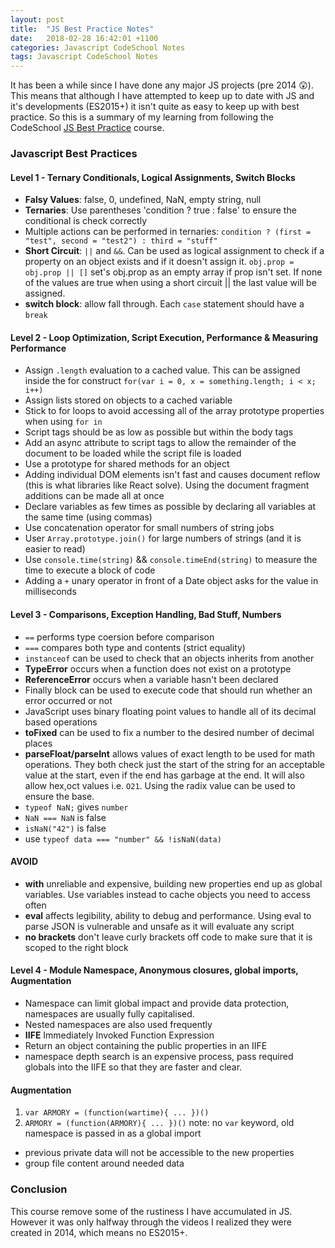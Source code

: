 ```yaml
---
layout: post
title:  "JS Best Practice Notes"
date:   2018-02-28 16:42:01 +1100
categories: Javascript CodeSchool Notes
tags: Javascript CodeSchool Notes
---
```


It has been a while since I have done any major JS projects (pre 2014 😲). This means that although I have attempted to keep up to date with JS and it's developments (ES2015+) it isn't quite as easy to keep up with best practice. So this is a summary of my learning from following the CodeSchool [JS Best Practice](http://campus.codeschool.com/courses/javascript-best-practices/l) course.

### Javascript Best Practices

#### Level 1 - Ternary Conditionals, Logical Assignments, Switch Blocks
- **Falsy Values**: false, 0, undefined, NaN, empty string, null
- **Ternaries**: Use parentheses 'condition ? true : false' to ensure the conditional is check correctly
- Multiple actions can be performed in ternaries:
`condition ? (first = "test", second = "test2") : third = "stuff"`
- **Short Circuit**: `||` and `&&`. Can be used as logical assignment to check if a property on an object exists and if it doesn't assign it. `obj.prop = obj.prop || []` set's obj.prop as an empty array if prop isn't set. If none of the values are true when using a short circuit || the last value will be assigned.
- **switch block**: allow fall through. Each `case` statement should have a `break`

#### Level 2 - Loop Optimization, Script Execution, Performance & Measuring Performance
- Assign `.length` evaluation to a cached value. This can be assigned inside the for construct `for(var i = 0, x = something.length; i < x; i++)`
- Assign lists stored on objects to a cached variable
- Stick to for loops to avoid accessing all of the array prototype properties when using `for in`
- Script tags should be as low as possible but within the body tags
- Add an async attribute to script tags to allow the remainder of the document to be loaded while the script file is loaded
- Use a prototype for shared methods for an object
- Adding individual DOM elements isn't fast and causes document reflow (this is what libraries like React solve). Using the document fragment additions can be made all at once
- Declare variables as few times as possible by declaring all variables at the same time (using commas)
- Use concatenation operator for small numbers of string jobs
- User `Array.prototype.join()` for large numbers of strings (and it is easier to read)
- Use `console.time(string)` && `console.timeEnd(string)` to measure the time to execute a block of code
- Adding a `+` unary operator in front of a Date object asks for the value in milliseconds

#### Level 3 - Comparisons, Exception Handling, Bad Stuff, Numbers
- `==` performs type coersion before comparison
- `===` compares both type and contents (strict equality)
- `instanceof` can be used to check that an objects inherits from another
- **TypeError** occurs when a function does not exist on a prototype
- **ReferenceError** occurs when a variable hasn't been declared
- Finally block can be used to execute code that should run whether an error occurred or not
- JavaScript uses binary floating point values to handle all of its decimal based operations
- **toFixed** can be used to fix a number to the desired number of decimal places
- **parseFloat/parseInt** allows values of exact length to be used for math operations. They both check just the start of the string for an acceptable value at the start, even if the end has garbage at the end. It will also allow hex,oct values i.e. `O21`. Using the radix value can be used to ensure the base.
- `typeof NaN;` gives `number`
- `NaN === NaN` is false
- `isNaN("42")` is false
- use `typeof data === "number" && !isNaN(data)`

#### AVOID
- **with** unreliable and expensive, building new properties end up as global variables. Use variables instead to cache objects you need to access often
- **eval** affects legibility, ability to debug and performance. Using eval to parse JSON is vulnerable and unsafe as it will evaluate any script
- **no brackets** don't leave curly brackets off code to make sure that it is scoped to the right block

#### Level 4 - Module Namespace, Anonymous closures, global imports, Augmentation
- Namespace can limit global impact and provide data protection, namespaces are usually fully capitalised.
- Nested namespaces are also used frequently
- **IIFE** Immediately Invoked Function Expression
- Return an object containing the public properties in an IIFE
- namespace depth search is an expensive process, pass required globals into the IIFE so that they are faster and clear.

#### Augmentation
1. `var ARMORY = (function(wartime){ ... })()`
2. `ARMORY = (function(ARMORY){ ... })()` note: no `var` keyword, old namespace is passed in as a global import
- previous private data will not be accessible to the new properties
- group file content around needed data


### Conclusion
This course remove some of the rustiness I have accumulated in JS. However it was only halfway through the videos I realized they were created in 2014, which means no ES2015+.